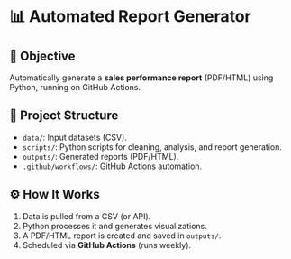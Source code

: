 # 📊 Automated Report Generator

## 🎯 Objective  
Automatically generate a **sales performance report** (PDF/HTML) using Python, running on GitHub Actions.

## 📂 Project Structure  
- `data/`: Input datasets (CSV).  
- `scripts/`: Python scripts for cleaning, analysis, and report generation.  
- `outputs/`: Generated reports (PDF/HTML).  
- `.github/workflows/`: GitHub Actions automation.  

## ⚙️ How It Works  
1. Data is pulled from a CSV (or API).  
2. Python processes it and generates visualizations.  
3. A PDF/HTML report is created and saved in `outputs/`.  
4. Scheduled via **GitHub Actions** (runs weekly).  
